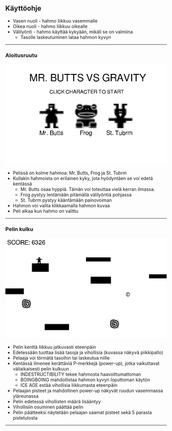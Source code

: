 
## Käyttöohje

* Vasen nuoli - hahmo liikkuu vasemmalle
* Oikea nuoli - hahmo liikkuu oikealle
* Välilyönti - hahmo käyttää kykyään, mikäli se on valmiina
    * Tasolle laskeutuminen lataa hahmon kyvyn

--------------------------------------------------------------------------

### Aloitusruutu

![](/dokumentaatio/kuvat/start_screen.png)

* Pelissä on kolme hahmoa: Mr. Butts, Frog ja St. Tubrm
* Kullakin hahmoista on erilainen kyky, jota hyödyntäen se voi edetä kentässä
    * Mr. Butts osaa hyppiä. Tämän voi toteuttaa vielä kerran ilmassa.
    * Frog pystyy lentämään pitämällä välilyöntiä pohjassa
    * St. Tubrm pystyy kääntämään painovoiman
* Hahmon voi valita klikkaamalla hahmon kuvaa
* Peli alkaa kun hahmo on valittu

--------------------------------------------------------------------------

### Pelin kulku

![](/dokumentaatio/kuvat/gameplay.png)

* Pelin kenttä liikkuu jatkuvasti eteenpäin
* Edetessään tuottaa lisää tasoja ja vihollisia (kuvassa näkyvä piikkipallo)
* Pelaaja voi törmätä tasoihin tai laskeutua niille
* Kentässä ilmenee kerättäviä P-merkkejä (power-up), jotka vaikuttavat väliaikaisesti pelin kulkuun
    * INDESTRUCTIBILITY tekee hahmosta haavoittumattoman
    * BOINGBOING mahdollistaa hahmon kyvyn loputtoman käytön
    * ICE AGE estää vihollisia liikkumasta eteenpäin
* Pelaajan pisteet ja mahdollinen power-up näkyvät ruudun vasemmassa yläreunassa
* Pelin edetessä vihollisten määrä lisääntyy
* Vihollisiin osuminen päättää pelin
* Pelin päätteeksi näytetään pelaajan saamat pisteet sekä 5 parasta pistetulosta

--------------------------------------------------------------------------
